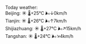 Today weather:  
Beijing: ☀️ 🌡️+25°C 🌬️↓0km/h  
Tianjin: ☀️ 🌡️+26°C 🌬️↑7km/h  
Shijiazhuang: ☀️ 🌡️+27°C 🌬️↗15km/h  
Tangshan: ☀️ 🌡️+24°C 🌬️↘4km/h  
